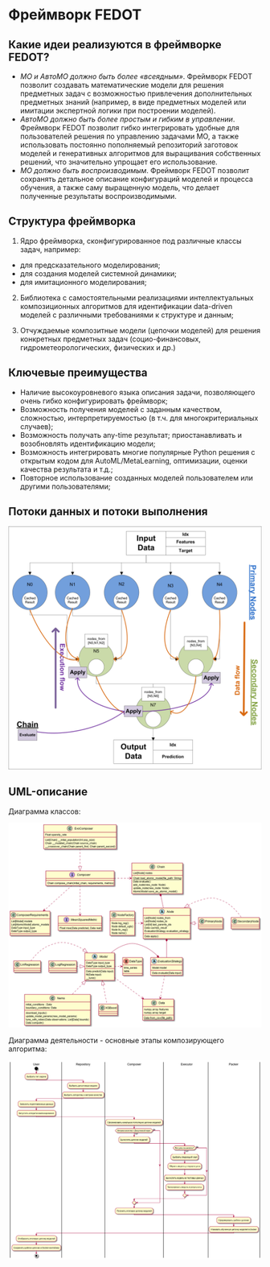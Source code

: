 # Фреймворк FEDOT
## Какие идеи реализуются в фреймворке FEDOT?
* *МО и АвтоМО должно быть более «всеядным»*. Фреймворк FEDOT позволит создавать математические модели для решения предметных задач с возможностью привлечения дополнительных предметных знаний (например, в виде предметных моделей или имитации экспертной логики при построении моделей).
* *АвтоМО должно быть более простым и гибким в управлении*. Фреймворк FEDOT позволит гибко интегрировать удобные для пользователей решения по управлению задачами МО, а также использовать постоянно пополняемый репозиторий заготовок моделей и генеративных алгоритмов для выращивания собственных решений, что значительно упрощает его использование.
* *МО должно быть воспроизводимым*. Фреймворк FEDOT позволит сохранять детальное описание конфигураций моделей и процесса обучения, а также саму выращенную модель, что делает полученные результаты воспроизводимыми.

## Структура фреймворка

1. Ядро фреймворка, сконфигурированное под различные классы задач, например:

* для предсказательного моделирования;
* для создания моделей системной динамики;
* для имитационного моделирования;

2. Библиотека с самостоятельными реализациями интеллектуальных композиционных алгоритмов для идентификации data-driven моделей с различными требованиями к структуре и данным;

3. Отчуждаемые композитные модели (цепочки моделей) для решения конкретных предметных задач (социо-финансовых, гидрометеорологических, физических и др.)

## Ключевые преимущества

* Наличие высокоуровневого языка описания задачи, позволяющего очень гибко конфигурировать фреймворк;
* Возможность получения моделей с заданным качеством, сложностью, интерпретируемостью (в т.ч. для многокритериальных случаев);
* Возможность получать any-time результат; приостанавливать и возобновлять идентификацию модели;
* Возможность интегрировать многие популярные Python решения с открытым кодом для AutoML/MetaLearning, оптимизации, оценки качества результата и т.д.;
* Повторное использование созданных моделей пользователем или другими пользователями;

## Потоки данных и потоки выполнения

<img src="img_fedot/chain.png" alt="drawing" width="700"/>

## UML-описание

Диаграмма классов:

<img src="img_fedot/diag_classes.png" alt="drawing" width="700"/>

Диаграмма деятельности - основные этапы композирующего алгоритма:

<img src="img_fedot/composer_activity.png" alt="drawing" width="700"/>
